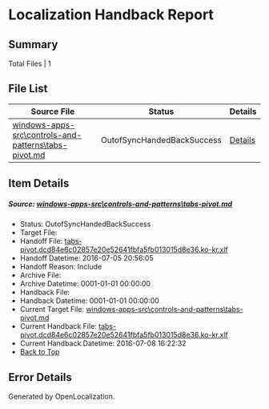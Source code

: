 # <a name='report-top'></a> Localization Handback Report

## Summary
 Total Files | 1

## File List
 Source File | Status | Details 
 ----------- | ------ | ------- 
 [windows-apps-src\controls-and-patterns\tabs-pivot.md](https://github.com/Microsoft/windows-apps/blob/a2f4e7a679ca47f2a034e19936c1115e87a2eb24/windows-apps-src/controls-and-patterns/tabs-pivot.md) | OutofSyncHandedBackSuccess | [Details](#b6cf34346ad557ce53d3009afe8bc83bc7ed21aa1924)

## Item Details
##### <a name='b6cf34346ad557ce53d3009afe8bc83bc7ed21aa1924'></a> Source: [windows-apps-src\controls-and-patterns\tabs-pivot.md](https://github.com/Microsoft/windows-apps/blob/a2f4e7a679ca47f2a034e19936c1115e87a2eb24/windows-apps-src/controls-and-patterns/tabs-pivot.md)
* Status: OutofSyncHandedBackSuccess
* Target File: 
* Handoff File: [tabs-pivot.dcd84e6c02857e20e52641fbfa5fb013015d8e36.ko-kr.xlf](https://github.com/Microsoft/WDG.handoff/blob/61fc702789eda52c4ddc231717753b0ebcef3dbc/ol-handoff/Microsoft/windows-apps.ko-kr/master/tabs-pivot.dcd84e6c02857e20e52641fbfa5fb013015d8e36.ko-kr.xlf)
* Handoff Datetime: 2016-07-05 20:56:05
* Handoff Reason: Include
* Archive File: 
* Archive Datetime: 0001-01-01 00:00:00
* Handback File: 
* Handback Datetime: 0001-01-01 00:00:00
* Current Target File: [windows-apps-src\controls-and-patterns\tabs-pivot.md](https://github.com/Microsoft/windows-apps.ko-kr/blob/609e105ce9290440e93e85d40b4158b6ce82fb01/windows-apps-src/controls-and-patterns/tabs-pivot.md)
* Current Handback File: [tabs-pivot.dcd84e6c02857e20e52641fbfa5fb013015d8e36.ko-kr.xlf](https://github.com/Microsoft/WDG.handback/blob/ff3bbffcbf35af6d3886f5be6753bd850a0c4c71/ol-handback/Microsoft/windows-apps.ko-kr/master/tabs-pivot.dcd84e6c02857e20e52641fbfa5fb013015d8e36.ko-kr.xlf)
* Current Handback Datetime: 2016-07-08 16:22:32
* [Back to Top](#report-top)


## Error Details

Generated by OpenLocalization.
